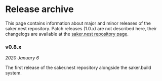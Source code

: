 # Release archive

This page contains information about major and minor releases of the saker.nest repository. Patch releases (1.0.x) are not described here, their changelogs are available at the [saker.nest repository page](https://nest.saker.build/package/saker.nest).

### v0.8.x

*2020 January 6*

The first release of the saker.nest repository alongside the saker.build system.
